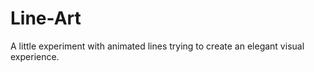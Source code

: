 Line-Art
========

A little experiment with animated lines trying to create an elegant visual experience.